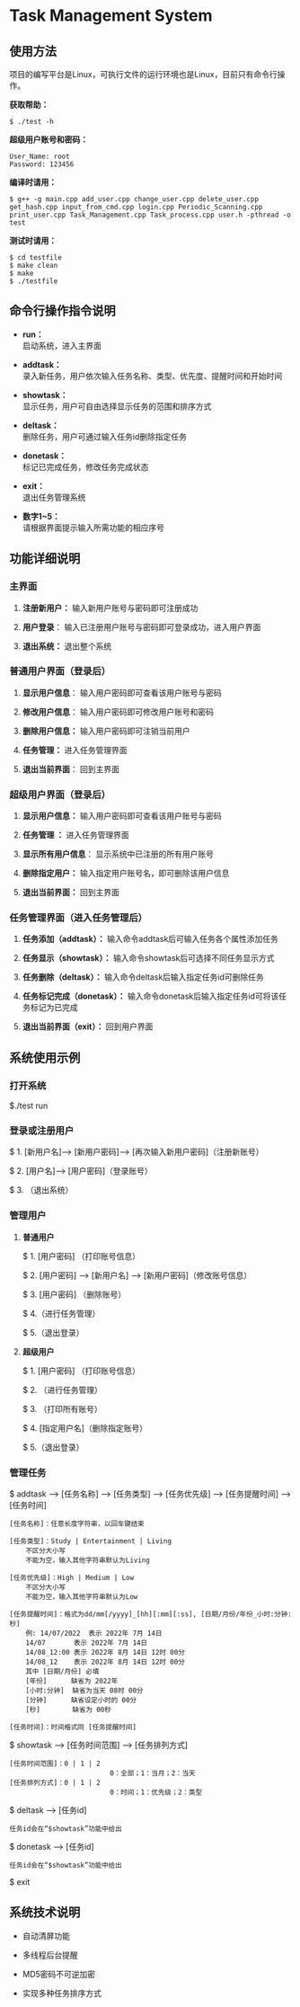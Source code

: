 # Task Management System

## 使用方法

项目的编写平台是Linux，可执行文件的运行环境也是Linux，目前只有命令行操作。

**获取帮助：**
```
$ ./test -h
```
**超级用户账号和密码：**
```
User_Name: root
Password: 123456
```

**编译时请用：**
```
$ g++ -g main.cpp add_user.cpp change_user.cpp delete_user.cpp get_hash.cpp input_from_cmd.cpp login.cpp Periodic_Scanning.cpp print_user.cpp Task_Management.cpp Task_process.cpp user.h -pthread -o test
```  
**测试时请用：**
```
$ cd testfile
$ make clean
$ make
$ ./testfile
```

## 命令行操作指令说明

- **run：**  
    启动系统，进入主界面
    

- **addtask：**  
    录入新任务，用户依次输入任务名称、类型、优先度、提醒时间和开始时间


- **showtask：**  
    显示任务，用户可自由选择显示任务的范围和排序方式


- **deltask：**  
    删除任务，用户可通过输入任务id删除指定任务


- **donetask：**  
    标记已完成任务，修改任务完成状态


- **exit：**  
    退出任务管理系统


- **数字1~5：**  
    请根据界面提示输入所需功能的相应序号


## 功能详细说明
 
### 主界面

 1. **注册新用户：**
    输入新用户账号与密码即可注册成功
 
 2. **用户登录**：
    输入已注册用户账号与密码即可登录成功，进入用户界面
 
 3. **退出系统：**
    退出整个系统
 
 
### 普通用户界面（登录后）

1. **显示用户信息**：
    输入用户密码即可查看该用户账号与密码

2. **修改用户信息**：
    输入用户密码即可修改用户账号和密码

3. **删除用户信息：**
    输入用户密码即可注销当前用户

4. **任务管理：**
    进入任务管理界面

5. **退出当前界面**：
    回到主界面


### 超级用户界面（登录后）

1. **显示用户信息：**
    输入用户密码即可查看该用户账号与密码

2. **任务管理 ：**
    进入任务管理界面

3. **显示所有用户信息**：
    显示系统中已注册的所有用户账号

4. **删除指定用户：** 
    输入指定用户账号名，即可删除该用户信息

5. **退出当前界面：**
    回到主界面


### 任务管理界面（进入任务管理后）
1. **任务添加（addtask）：**
    输入命令addtask后可输入任务各个属性添加任务
    
2. **任务显示（showtask）：**
    输入命令showtask后可选择不同任务显示方式   
    
3. **任务删除（deltask）：**
    输入命令deltask后输入指定任务id可删除任务


4. **任务标记完成（donetask）：**
    输入命令donetask后输入指定任务id可将该任务标记为已完成


5. **退出当前界面（exit）：**
    回到用户界面

## 系统使用示例

### 打开系统
$./test run
  
### 登录或注册用户   

$ 1. [新用户名]--> [新用户密码]--> [再次输入新用户密码]（注册新账号）
  
$ 2. [用户名]--> [用户密码]（登录账号）
    
$ 3. （退出系统）
     
### 管理用户

1. **普通用户**

    $ 1. [用户密码] （打印账号信息）

    $ 2. [用户密码] --> [新用户名] --> [新用户密码]（修改账号信息）

    $ 3. [用户密码] （删除账号）

    $ 4.（进行任务管理）

    $ 5.（退出登录）
    
2. **超级用户**

    $ 1. [用户密码] （打印账号信息）

    $ 2. （进行任务管理）

    $ 3.  （打印所有账号）

    $ 4. [指定用户名]（删除指定账号）

    $ 5.（退出登录）
 
### 管理任务
   
$ addtask --> [任务名称] --> [任务类型] --> [任务优先级] --> [任务提醒时间] --> [任务时间]
             
    [任务名称]：任意长度字符串，以回车键结束
             
    [任务类型]：Study | Entertainment | Living
        不区分大小写
        不能为空，输入其他字符串默认为Living
             
    [任务优先级]：High | Medium | Low 
        不区分大小写
        不能为空，输入其他字符串默认为Low 

    [任务提醒时间]：格式为dd/mm[/yyyy]_[hh][:mm][:ss], [日期/月份/年份_小时:分钟:秒]
        例: 14/07/2022  表示 2022年 7月 14日
        14/07       表示 2022年 7月 14日
        14/08_12:00 表示 2022年 8月 14日 12时 00分
        14/08_12    表示 2022年 8月 14日 12时 00分
        其中 [日期/月份] 必填
        [年份]      缺省为 2022年
        [小时:分钟]  缺省为当天 08时 00分
        [分钟]      缺省设定小时的 00分
        [秒]        缺省为 00秒

    [任务时间]：时间格式同 [任务提醒时间]
                        

$ showtask --> [任务时间范围] --> [任务排列方式]

    [任务时间范围]：0 | 1 | 2
                             0：全部；1：当月；2：当天
    [任务排列方式]：0 | 1 | 2
                             0：时间；1：优先级；2：类型
   
$ deltask --> [任务id] 
             
    任务id会在“$showtask”功能中给出

$ donetask --> [任务id]
              
    任务id会在“$showtask”功能中给出
   
$ exit 

## 系统技术说明

- 自动清屏功能  

- 多线程后台提醒

- MD5密码不可逆加密

- 实现多种任务排序方式
